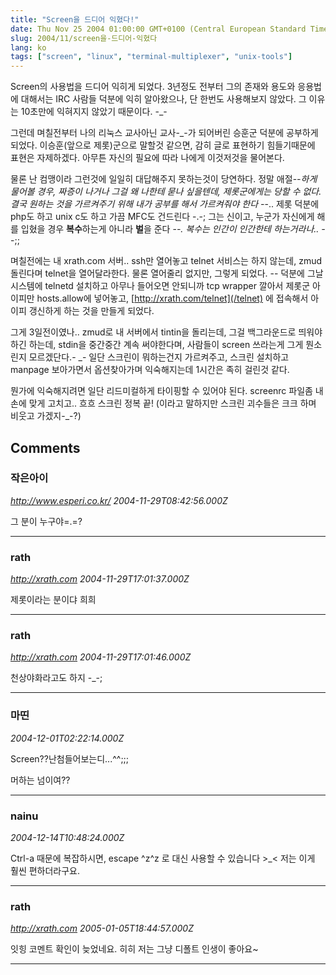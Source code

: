 ```yaml
---
title: "Screen을 드디어 익혔다!"
date: Thu Nov 25 2004 01:00:00 GMT+0100 (Central European Standard Time)
slug: 2004/11/screen을-드디어-익혔다
lang: ko
tags: ["screen", "linux", "terminal-multiplexer", "unix-tools"]
---
```


Screen의 사용법을 드디어 익히게 되었다.
3년정도 전부터 그의 존재와 용도와 응용법에 대해서는 IRC 사람들 덕분에 익히 알아왔으나, 단 한번도 사용해보지 않았다. 그 이유는 10초만에 익혀지지 않았기 때문이다. -_-

그런데 며칠전부터 나의 리눅스 교사아닌 교사-_-가 되어버린 승훈군 덕분에 공부하게 되었다. 이승훈(앞으로 제롯)군으로 말할것 같으면, 감히 글로 표현하기 힘들기때문에 표현은 자제하겠다.
아무튼 자신의 필요에 따라 나에게 이것저것을 물어본다.

물론 난 컴맹이라 그런것에 일일히 대답해주지 못하는것이 당연하다.
정말 애절-_-하게 물어볼 경우, 짜증이 나거나 그걸 왜 나한테 묻나 싶을텐데, 제롯군에게는 당할 수 없다. 결국 원하는 것을 가르켜주기 위해 내가 공부를 해서 가르켜줘야 한다 -_-..
제롯 덕분에 php도 하고 unix c도 하고 가끔 MFC도 건드린다 -.-;
그는 신이고, 누군가 자신에게 해를 입혔을 경우 **복수**하는게 아니라 **벌**을 준다 -_-. 복수는 인간이 인간한테 하는거라나.. -_-;;

며칠전에는 내 xrath.com 서버.. ssh만 열어놓고 telnet 서비스는 하지 않는데, zmud 돌린다며 telnet을 열어달라한다. 물론 열어줄리 없지만, 그렇게 되었다. -- 덕분에 그날 시스템에 telnetd 설치하고
아무나 들어오면 안되니까 tcp wrapper 깔아서 제롯군 아이피만 hosts.allow에 넣어놓고, [http://xrath.com/telnet](/telnet) 에 접속해서 아이피 갱신하게 하는 것을 만들게 되었다. 

그게 3일전이였나.. zmud로 내 서버에서 tintin을 돌리는데, 그걸 백그라운드로 띄워야하긴 하는데, stdin을 중간중간 계속 써야한다며, 사람들이 screen 쓰라는게 그게 뭔소린지 모르겠단다.- _-
일단 스크린이 뭐하는건지 가르켜주고, 스크린 설치하고 manpage 보아가면서 옵션찾아가며 익숙해지는데 1시간은 족히 걸린것 같다.

뭔가에 익숙해지려면 일단 리드미컬하게 타이핑할 수 있어야 된다.
screenrc 파일좀 내 손에 맞게 고치고.. 흐흐 스크린 정복 끝!
(이라고 말하지만 스크린 괴수들은 크크 하며 비웃고 가겠지-_-?)

## Comments

### 작은아이
*http://www.esperi.co.kr/*
*2004-11-29T08:42:56.000Z*

그 분이 누구야=.=?

---

### rath
*http://xrath.com*
*2004-11-29T17:01:37.000Z*

제롯이라는 분이댜 희희

---

### rath
*http://xrath.com*
*2004-11-29T17:01:46.000Z*

천상야화라고도 하지 -_-;

---

### 마띤
*2004-12-01T02:22:14.000Z*

Screen??난첨들어보는디...^^;;;

머하는 넘이여??

---

### nainu
*2004-12-14T10:48:24.000Z*

Ctrl-a 때문에 복잡하시면, escape ^z^z 로 대신 사용할 수 있습니다 >_< 저는 이게 훨씬 편하더라구요.

---

### rath
*http://xrath.com*
*2005-01-05T18:44:57.000Z*

잇힝 코멘트 확인이 늦었네요. 히히 저는 그냥 디폴트 인생이 좋아요~

---
